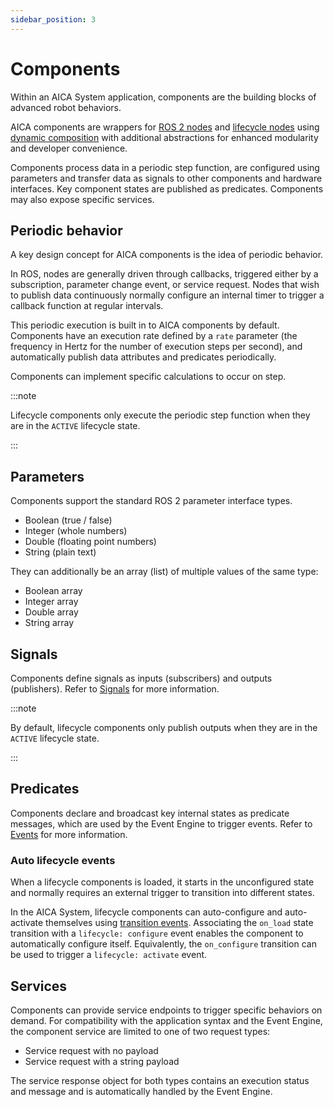```yaml
---
sidebar_position: 3
---
```


# Components

Within an AICA System application, components are the building blocks of advanced robot behaviors.

AICA components are wrappers for [ROS 2 nodes](../03-ros-concepts/01-nodes.md)
and [lifecycle nodes](../03-ros-concepts/02-lifecycle.md)
using [dynamic composition](../03-ros-concepts/03-composition.md) with additional abstractions for enhanced modularity
and developer convenience.

Components process data in a periodic step function, are configured using parameters and transfer data as signals to
other components and hardware interfaces. Key component states are published as predicates. Components may also expose
specific services.

## Periodic behavior

A key design concept for AICA components is the idea of periodic behavior.

In ROS, nodes are generally driven through callbacks, triggered either by a subscription, parameter change event,
or service request. Nodes that wish to publish data continuously normally configure an internal timer to trigger a
callback function at regular intervals.

This periodic execution is built in to AICA components by default. Components have an execution rate defined by
a `rate` parameter (the frequency in Hertz for the number of execution steps per second), and automatically publish data
attributes and predicates periodically.

Components can implement specific calculations to occur on step.

:::note

Lifecycle components only execute the periodic step function when they are in the `ACTIVE` lifecycle state.

:::

## Parameters

Components support the standard ROS 2 parameter interface types.

- Boolean (true / false)
- Integer (whole numbers)
- Double (floating point numbers)
- String (plain text)

They can additionally be an array (list) of multiple values of the same type:

- Boolean array
- Integer array
- Double array
- String array

<!-- TODO: not sure if this goes too deep for the concepts section
Internally, components define parameters as real data objects which are bound to the corresponding ROS 2 parameter message type.
This allows components to also define parameters as mathematical vectors, matrices and the spatial state types defined in
the [`state_representation` library](https://aica-technology.github.io/control-libraries/versions/main/md__github_workspace_source_state_representation__r_e_a_d_m_e.html).
-->

## Signals

Components define signals as inputs (subscribers) and outputs (publishers). Refer to [Signals](./01-signals.md) for more
information.

:::note

By default, lifecycle components only publish outputs when they are in the `ACTIVE` lifecycle state.

:::

## Predicates

Components declare and broadcast key internal states as predicate messages, which are used by the Event Engine
to trigger events. Refer to [Events](./02-events.md) for more information.

### Auto lifecycle events

When a lifecycle components is loaded, it starts in the unconfigured state and normally requires an external trigger to
transition into different states.

In the AICA System, lifecycle components can auto-configure and auto-activate themselves
using [transition events](./02-events.md#transitions). Associating the `on_load` state transition with a
`lifecycle: configure` event enables the component to automatically configure itself. Equivalently, the `on_configure`
transition can be used to trigger a `lifecycle: activate` event.

## Services

Components can provide service endpoints to trigger specific behaviors on demand. For compatibility with the application
syntax and the Event Engine, the component service are limited to one of two request types:

- Service request with no payload
- Service request with a string payload

The service response object for both types contains an execution status and message and is automatically handled by the
Event Engine.